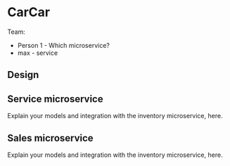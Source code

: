 # CarCar

Team:

* Person 1 - Which microservice?
* max - service

## Design

## Service microservice

Explain your models and integration with the inventory
microservice, here.

## Sales microservice

Explain your models and integration with the inventory
microservice, here.
